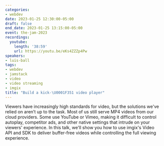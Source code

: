 ```yaml
---
categories:
- webdev
date: 2023-01-25 12:30:00-05:00
draft: false
end_date: 2023-01-25 13:15:00-05:00
event: the-jam-2023
recordings:
  youtube:
    length: '38:59'
    url: https://youtu.be/eKs4ZZZp4Pw
speakers:
- luis-ball
tags:
- webdev
- jamstack
- video
- video streaming
- imgix
title: "Build a kick-\U0001F351 video player"
---
```



Viewers have increasingly high standards for video, but the solutions we've relied on aren’t up to the task. Most of us still serve MP4 videos from our cloud providers. Some use YouTube or Vimeo, making it difficult to control autoplay, competitor ads, and other native settings that intrude on your viewers' experience. In this talk, we'll show you how to use imgix's Video API and SDK to deliver buffer-free videos while controlling the full viewing experience.
